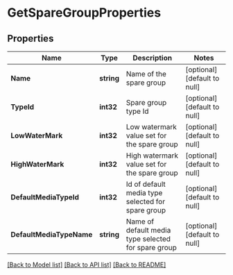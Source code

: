 # GetSpareGroupProperties

## Properties
Name | Type | Description | Notes
------------ | ------------- | ------------- | -------------
**Name** | **string** | Name of the spare group | [optional] [default to null]
**TypeId** | **int32** | Spare group type Id | [optional] [default to null]
**LowWaterMark** | **int32** | Low watermark value set for the spare group | [optional] [default to null]
**HighWaterMark** | **int32** | High watermark value set for the spare group | [optional] [default to null]
**DefaultMediaTypeId** | **int32** | Id of default media type selected for spare group | [optional] [default to null]
**DefaultMediaTypeName** | **string** | Name of default media type selected for spare group | [optional] [default to null]

[[Back to Model list]](../README.md#documentation-for-models) [[Back to API list]](../README.md#documentation-for-api-endpoints) [[Back to README]](../README.md)

